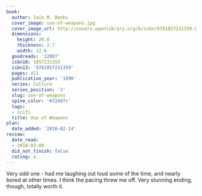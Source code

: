```yaml
---
book:
  author: Iain M. Banks
  cover_image: use-of-weapons.jpg
  cover_image_url: http://covers.openlibrary.org/b/isbn/9781857231359-L.jpg
  dimensions:
    height: 20.0
    thickness: 2.7
    width: 12.6
  goodreads: '12007'
  isbn10: 185723135X
  isbn13: '9781857231359'
  pages: 411
  publication_year: '1990'
  series: Culture
  series_position: '3'
  slug: use-of-weapons
  spine_color: '#72497c'
  tags:
  - scifi
  title: Use of Weapons
plan:
  date_added: '2018-02-14'
review:
  date_read:
  - 2018-03-09
  did_not_finish: false
  rating: 4
---
```


Very odd one - had me laughing out loud some of the time, and nearly bored at other times. I think the pacing threw me off. Very stunning ending, though, totally worth it.
